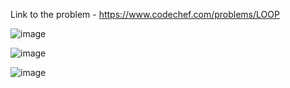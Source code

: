 Link to the problem - https://www.codechef.com/problems/LOOP



![image](https://github.com/Haleshot/Competitive-Programming/assets/57552973/ed3a2519-9c4c-44a2-89d2-7532be55ac49)


![image](https://github.com/Haleshot/Competitive-Programming/assets/57552973/d0452b75-3774-4b08-a52c-cfe8288a69f6)



![image](https://github.com/Haleshot/Competitive-Programming/assets/57552973/a892af4e-5bc4-473f-90af-d692e3ed7bde)
